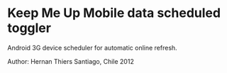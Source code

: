 Keep Me Up
Mobile data scheduled toggler
=============================

Android 3G device scheduler for automatic online refresh.

Author: Hernan Thiers
Santiago, Chile
2012